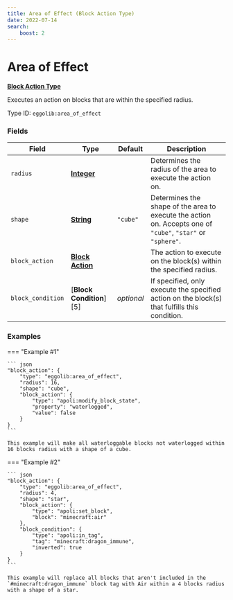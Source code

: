```yaml
---
title: Area of Effect (Block Action Type)
date: 2022-07-14
search:
    boost: 2
---
```


#   Area of Effect

[**Block Action Type**][1]

Executes an action on blocks that are within the specified radius.

Type ID: `eggolib:area_of_effect`


### Fields

Field | Type | Default | Description
------|------|---------|------------
`radius` | [**Integer**][2] | | Determines the radius of the area to execute the action on.
`shape` | [**String**][3] | `"cube"` | Determines the shape of the area to execute the action on. Accepts one of `"cube"`, `"star"` or `"sphere"`.
`block_action` | [**Block Action**][4] | | The action to execute on the block(s) within the specified radius.
`block_condition` | [**Block Condition**][5] | *optional* | If specified, only execute the specified action on the block(s) that fulfills this condition.


### Examples

=== "Example #1"

    ``` json
    "block_action": {
        "type": "eggolib:area_of_effect",
        "radius": 16,
        "shape": "cube",
        "block_action": {
            "type": "apoli:modify_block_state",
            "property": "waterlogged",
            "value": false
        }
    }
    ```

    This example will make all waterloggable blocks not waterlogged within 16 blocks radius with a shape of a cube.


=== "Example #2"

    ``` json
    "block_action": {
        "type": "eggolib:area_of_effect",
        "radius": 4,
        "shape": "star",
        "block_action": {
            "type": "apoli:set_block",
            "block": "minecraft:air"
        },
        "block_condition": {
            "type": "apoli:in_tag",
            "tag": "minecraft:dragon_immune",
            "inverted": true
        }
    }
    ```

    This example will replace all blocks that aren't included in the `#minecraft:dragon_immune` block tag with Air within a 4 blocks radius with a shape of a star.



[1]: ../block_action_types.md
[2]: https://origins.readthedocs.io/en/latest/types/data_types/integer
[3]: https://origins.readthedocs.io/en/latest/types/data_types/string
[4]: ../block_condition_types.md
